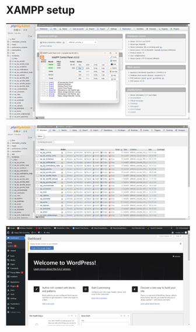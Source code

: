# XAMPP setup
![phpmyadmin page](week4ss/phpmyadminPage.png)

![wordpress database](week4ss/wordpressDB.png)

![wordpress admin page](week4ss/wordpressAdminPage.png)